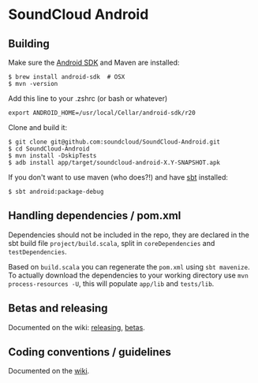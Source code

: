 # SoundCloud Android

## Building

Make sure the [Android SDK][] and Maven are installed:

    $ brew install android-sdk  # OSX
    $ mvn -version

Add this line to your .zshrc (or bash or whatever)

    export ANDROID_HOME=/usr/local/Cellar/android-sdk/r20

Clone and build it:

    $ git clone git@github.com:soundcloud/SoundCloud-Android.git
    $ cd SoundCloud-Android
    $ mvn install -DskipTests
    $ adb install app/target/soundcloud-android-X.Y-SNAPSHOT.apk

If you don't want to use maven (who does?!) and have [sbt][] installed:

    $ sbt android:package-debug

## Handling dependencies / pom.xml

Dependencies should not be included in the repo, they are declared in the sbt
build file `project/build.scala`, split in `coreDependencies` and `testDependencies`.

Based on `build.scala` you can regenerate the `pom.xml` using `sbt mavenize`. To
actually download the dependencies to your working directory use `mvn
process-resources -U`, this will populate `app/lib` and `tests/lib`.

## Betas and releasing

Documented on the wiki: [releasing][], [betas][].

## Coding conventions / guidelines

Documented on the [wiki][].

[Android SDK]: http://developer.android.com/sdk/index.html
[sbt]: https://github.com/harrah/xsbt/
[wiki]: https://github.com/soundcloud/SoundCloud-Android/wiki/
[releasing]: https://github.com/soundcloud/SoundCloud-Android/wiki/Releasing
[betas]: https://github.com/soundcloud/SoundCloud-Android/wiki/Betas
